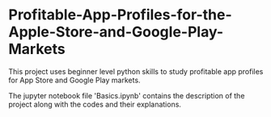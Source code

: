 # Profitable-App-Profiles-for-the-Apple-Store-and-Google-Play-Markets
This project uses beginner level python skills to study profitable app profiles for App Store and Google Play markets.

The jupyter notebook file 'Basics.ipynb' contains the description of the project along with the codes and their explanations. 
